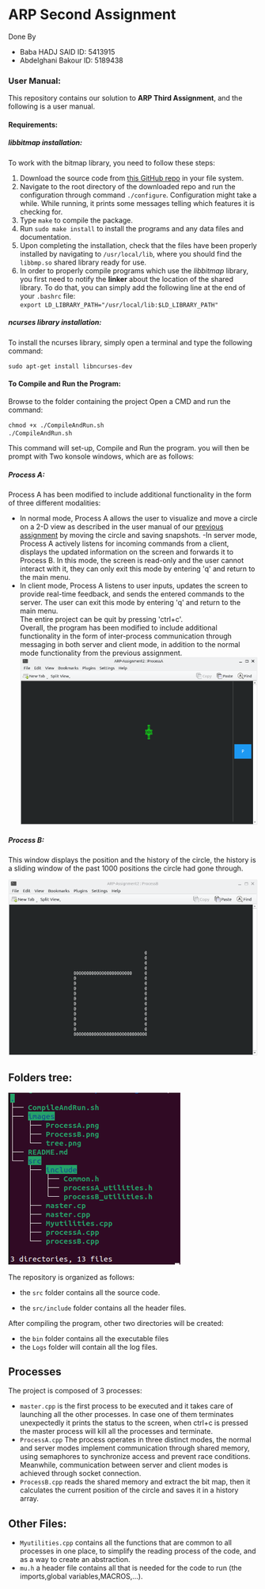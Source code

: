 # ARP Second Assignment
Done By 
- Baba HADJ SAID ID: 5413915
- Abdelghani Bakour ID: 5189438
### User Manual:
This repository contains our solution to **ARP Third Assignment**, and the following is a user manual.
#### Requirements:
##### *libbitmap* installation:
To work with the bitmap library, you need to follow these steps:
1. Download the source code from [this GitHub repo](https://github.com/draekko/libbitmap.git) in your file system.
2. Navigate to the root directory of the downloaded repo and run the configuration through command ```./configure```. Configuration might take a while.  While running, it prints some messages telling which features it is checking for.
3. Type ```make``` to compile the package.
4. Run ```sudo make install``` to install the programs and any data files and documentation.
5. Upon completing the installation, check that the files have been properly installed by navigating to ```/usr/local/lib```, where you should find the ```libbmp.so``` shared library ready for use.
6. In order to properly compile programs which use the *libbitmap* library, you first need to notify the **linker** about the location of the shared library. To do that, you can simply add the following line at the end of your ```.bashrc``` file:      
```export LD_LIBRARY_PATH="/usr/local/lib:$LD_LIBRARY_PATH"```
##### *ncurses library* installation:
To install the ncurses library, simply open a terminal and type the following command:
```console
sudo apt-get install libncurses-dev
```
#### To Compile and Run the Program:
Browse to the folder containing the project Open a CMD and run the command: 
```console
chmod +x ./CompileAndRun.sh
./CompileAndRun.sh 
```
This command will set-up, Compile and Run the program.
you will then be prompt with Two konsole windows, which are as follows:
##### Process A:
Process A has been modified to include additional functionality in the form of three different modalities:
- In normal mode, Process A allows the user to visualize and move a circle on a 2-D view as described in the user manual of our [previous assignment](https://github.com/babahadjsaid/ARPSecondAssignment) by moving the circle and saving snapshots.
-In server mode, Process A actively listens for incoming commands from a client, displays the updated information on the screen and forwards it to Process B. In this mode, the screen is read-only and the user cannot interact with it, they can only exit this mode by entering 'q' and return to the main menu.
- In client mode, Process A listens to user inputs, updates the screen to provide real-time feedback, and sends the entered commands to the server. The user can exit this mode by entering 'q' and return to the main menu.<br/> 
The entire project can be quit by pressing 'ctrl+c'.<br/> 
Overall, the program has been modified to include additional functionality in the form of inter-process communication through messaging in both server and client mode, in addition to the normal mode functionality from the previous assignment.<br/> 
![plot](./images/ProcessA.png)
##### Process B:
This window displays the position and the history of the circle, the history is a sliding window of the past 1000 positions the circle had gone through.

![plot](./images/ProcessB.png)

## Folders tree:
![plot](./images/tree.png)

The repository is organized as follows:
- the `src` folder contains all the source code.

- the `src/include` folder contains all the header files.

After compiling the program, other two directories will be created:

- the `bin` folder contains all the executable files
- the `Logs` folder will contain all the log files.
## Processes
The project is composed of 3 processes:
- `master.cpp` is the first process to be executed and it takes care of launching all the other processes. In case one of them terminates unexpectedly it prints the status to the screen, when ctrl+c is pressed the master process will kill all the processes and terminate.
- `ProcessA.cpp` The process operates in three distinct modes, the normal and server modes implement communication through shared memory, using semaphores to synchronize access and prevent race conditions. Meanwhile, communication between server and client modes is achieved through socket connection.
- `ProcessB.cpp` reads the shared memory and extract the bit map, then it calculates the current position of the circle and saves it in a history array.

## Other Files:
- `Myutilities.cpp` contains all the functions that are common to all processes in one place, to simplify the reading process of the code, and as a way to create an abstraction.
- `mu.h` a header file contains all that is needed for the code to run (the imports,global variables,MACROS,...).
